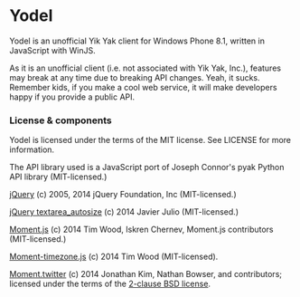# Yodel #

Yodel is an unofficial Yik Yak client for Windows Phone 8.1, written in JavaScript with WinJS.

As it is an unofficial client (i.e. not associated with Yik Yak, Inc.), features may break at any 
time due to breaking API changes. Yeah, it sucks. Remember kids, if you make a cool web service, 
it will make developers happy if you provide a public API.

### License & components ###

Yodel is licensed under the terms of the MIT license. See LICENSE for more information.

The API library used is a JavaScript port of Joseph Connor's pyak Python API library (MIT-licensed.)

[jQuery](http://www.jquery.com/) (c) 2005, 2014 jQuery Foundation, Inc (MIT-licensed.)

[jQuery textarea_autosize](https://github.com/javierjulio/textarea-autosize) (c) 2014 Javier Julio (MIT-licensed.)

[Moment.js](http://momentjs.com/) (c) 2014 Tim Wood, Iskren Chernev, Moment.js contributors (MIT-licensed.)

[Moment-timezone.js](http://momentjs.com/timezone/) (c) 2014 Tim Wood (MIT-licensed).

[Moment.twitter](https://github.com/hijonathan/moment.twitter) (c) 2014 Jonathan Kim, Nathan Bowser, 
and contributors; licensed under the terms of the [2-clause BSD license](http://opensource.org/licenses/BSD-2-Clause).
